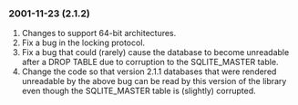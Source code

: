 ### 2001\-11\-23 (2\.1\.2\)

1. Changes to support 64\-bit architectures.
2. Fix a bug in the locking protocol.
3. Fix a bug that could (rarely) cause the database to become
 unreadable after a DROP TABLE due to corruption to the SQLITE\_MASTER
 table.
4. Change the code so that version 2\.1\.1 databases that were rendered
 unreadable by the above bug can be read by this version of
 the library even though the SQLITE\_MASTER table is (slightly)
 corrupted.




